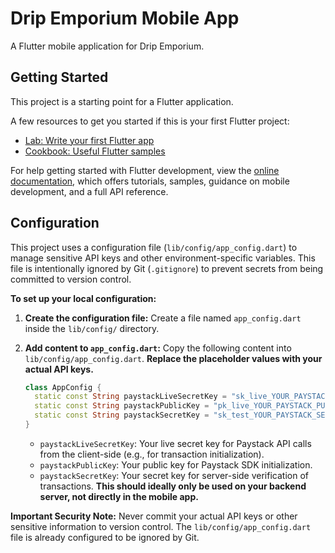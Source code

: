 # Drip Emporium Mobile App

A Flutter mobile application for Drip Emporium.

## Getting Started

This project is a starting point for a Flutter application.

A few resources to get you started if this is your first Flutter project:

- [Lab: Write your first Flutter app](https://docs.flutter.dev/get-started/codelab)
- [Cookbook: Useful Flutter samples](https://docs.flutter.dev/cookbook)

For help getting started with Flutter development, view the
[online documentation](https://docs.flutter.dev/), which offers tutorials,
samples, guidance on mobile development, and a full API reference.

## Configuration

This project uses a configuration file (`lib/config/app_config.dart`) to manage sensitive API keys and other environment-specific variables. This file is intentionally ignored by Git (`.gitignore`) to prevent secrets from being committed to version control.

**To set up your local configuration:**

1.  **Create the configuration file:**
    Create a file named `app_config.dart` inside the `lib/config/` directory.

2.  **Add content to `app_config.dart`:**
    Copy the following content into `lib/config/app_config.dart`. **Replace the placeholder values with your actual API keys.**

    ```dart
    class AppConfig {
      static const String paystackLiveSecretKey = "sk_live_YOUR_PAYSTACK_LIVE_SECRET_KEY";
      static const String paystackPublicKey = "pk_live_YOUR_PAYSTACK_PUBLIC_KEY";
      static const String paystackSecretKey = "sk_test_YOUR_PAYSTACK_SECRET_KEY"; // For server-side verification
    }
    ```

    *   `paystackLiveSecretKey`: Your live secret key for Paystack API calls from the client-side (e.g., for transaction initialization).
    *   `paystackPublicKey`: Your public key for Paystack SDK initialization.
    *   `paystackSecretKey`: Your secret key for server-side verification of transactions. **This should ideally only be used on your backend server, not directly in the mobile app.**

**Important Security Note:** Never commit your actual API keys or other sensitive information to version control. The `lib/config/app_config.dart` file is already configured to be ignored by Git.
